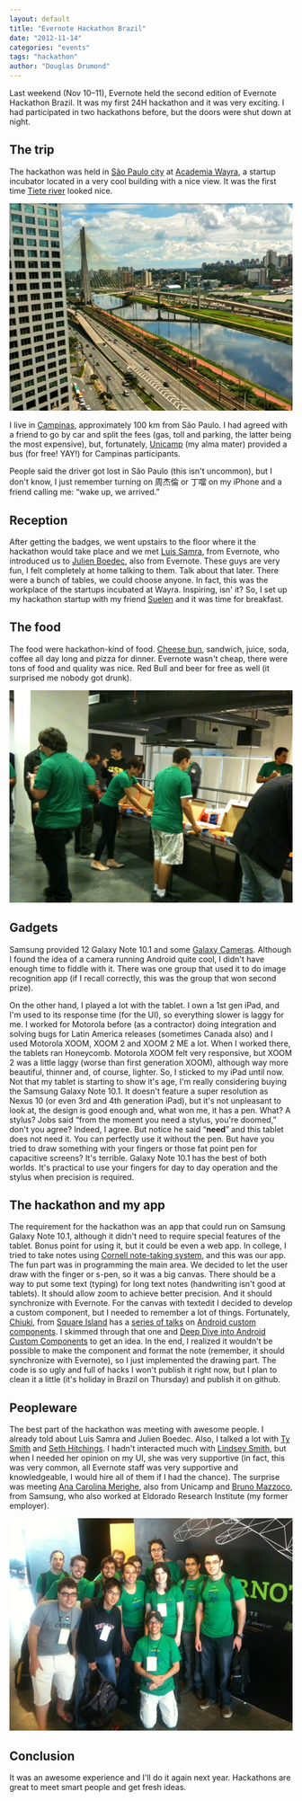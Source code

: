 ```yaml
---
layout: default
title: "Evernote Hackathon Brazil"
date: "2012-11-14"
categories: "events"
tags: "hackathon"
author: "Douglas Drumond"
---
```

Last weekend (Nov 10–11), Evernote held the second edition of Evernote
Hackathon Brazil. It was my first 24H hackathon and it was very exciting. I had
participated in two hackathons before, but the doors were shut down at night.

## The trip

The hackathon was held in [São Paulo
city](http://en.wikipedia.org/wiki/Sao_Paulo) at [Academia
Wayra](http://wayra.org/en), a startup incubator located in a very cool
building with a nice view. It was the first time [Tiete
river](http://en.wikipedia.org/wiki/Tiete_River) looked nice.

![View from building](/img/evernote-hackathon/view-small.jpg)

I live in [Campinas](http://en.wikipedia.org/wiki/Campinas), approximately 100
km from São Paulo. I had agreed with a friend to go by car and split the fees
(gas, toll and parking, the latter being the most expensive), but, fortunately,
[Unicamp](http://www.unicamp.br/unicamp/?language=en) (my alma mater) provided
a bus (for free! YAY!) for Campinas participants.

People said the driver got lost in São Paulo (this isn't uncommon), but I don't
know, I just remember turning on 周杰倫 or 丁噹 on my iPhone and a friend
calling me: “wake up, we arrived.”

## Reception

After getting the badges, we went upstairs to the floor where it the hackathon
would take place and we met [Luis
Samra](http://www.linkedin.com/pub/luis-samra/0/625/739), from Evernote, who
introduced us to [Julien Boedec](http://www.linkedin.com/in/julienboedec), also
from Evernote.  These guys are very fun, I felt completely at home talking to
them.  Talk about that later. There were a bunch of tables, we could choose
anyone. In fact, this was the workplace of the startups incubated at Wayra.
Inspiring, isn' it? So, I set up my hackathon startup with my friend
[Suelen](http://twitter.com/suelenapsilva) and it was time for breakfast.

## The food

The food were hackathon-kind of food. [Cheese
bun](http://en.wikipedia.org/wiki/Cheese_bun), sandwich, juice, soda, coffee
all day long and pizza for dinner. Evernote wasn't cheap, there were tons of
food and quality was nice. Red Bull and beer for free as well (it surprised me
nobody got drunk).

![People eating](/img/evernote-hackathon/food-small.jpg)

## Gadgets

Samsung provided 12 Galaxy Note 10.1 and some [Galaxy
Cameras](http://www.samsung.com/global/microsite/galaxycamera/).  Although I
found the idea of a camera running Android quite cool, I didn't have enough
time to fiddle with it. There was one group that used it to do image
recognition app (if I recall correctly, this was the group that won second
prize).

On the other hand, I played a lot with the tablet. I own a 1st gen iPad, and
I'm used to its response time (for the UI), so everything slower is laggy for
me. I worked for Motorola before (as a contractor) doing integration and
solving bugs for Latin America releases (sometimes Canada also) and I used
Motorola XOOM, XOOM 2 and XOOM 2 ME a lot. When I worked there, the tablets ran
Honeycomb. Motorola XOOM felt very responsive, but XOOM 2 was a little laggy
(worse than first generation XOOM), although way more beautiful, thinner and,
of course, lighter. So, I sticked to my iPad until now. Not that my tablet is
starting to show it's age, I'm really considering buying the Samsung Galaxy
Note 10.1.  It doesn't feature a super resolution as Nexus 10 (or even 3rd and
4th generation iPad), but it's not unpleasant to look at, the design is good
enough and, what won me, it has a pen. What? A stylus? Jobs said “from the
moment you need a stylus, you're doomed,” don't you agree? Indeed, I agree. But
notice he said “**need**” and this tablet does not need it. You can perfectly
use it without the pen. But have you tried to draw something with your fingers
or those fat point pen for capacitive screens? It's terrible. Galaxy Note 10.1
has the best of both worlds.  It's practical to use your fingers for day to day
operation and the stylus when precision is required.

## The hackathon and my app

The requirement for the hackathon was an app that could run on Samsung Galaxy
Note 10.1, although it didn't need to require special features of the tablet.
Bonus point for using it, but it could be even a web app. In college, I tried
to take notes using [Cornell note-taking
system](http://en.wikipedia.org/wiki/Cornell_Notes), and this was our app. The
fun part was in programming the main area. We decided to let the user draw with
the finger or s-pen, so it was a big canvas. There should be a way to put some
text (typing) for long text notes (handwriting isn't good at tablets).  It
should allow zoom to achieve better precision. And it should synchronize with
Evernote. For the canvas with textedit I decided to develop a custom component,
but I needed to remember a lot of things. Fortunately,
[Chiuki](http://www.twitter.com/chiuki), from [Square
Island](http://www.sqisland.com) has a [series of
talks](http://www.sqisland.com/talks/) on [Android custom
components](http://www.sqisland.com/talks/android-custom-components/#1).  I
skimmed through that one and [Deep Dive into Android Custom
Components](http://www.sqisland.com/talks/deep-dive-android-custom-components/#1)
to get an idea. In the end, I realized it wouldn't be possible to make the
component and format the note (remember, it should synchronize with Evernote),
so I just implemented the drawing part. The code is so ugly and full of hacks I
won't publish it right now, but I plan to clean it a little (it's holiday in
Brazil on Thursday) and publish it on github.

## Peopleware

The best part of the hackathon was meeting with awesome people. I already told
about Luis Samra and Julien Boedec. Also, I talked a lot with [Ty
Smith](http://www.linkedin.com/in/tylervsmith) and [Seth
Hitchings](http://www.linkedin.com/in/tylervsmith). I hadn't interacted much
with [Lindsey Smith](http://lsmith.me), but when I needed her opinion on my UI,
she was very supportive (in fact, this was very common, all Evernote staff was
very supportive and knowledgeable, I would hire all of them if I had the
chance). The surprise was meeting [Ana Carolina
Merighe](http://www.linkedin.com/pub/ana-carolina-merighe/2/1b3/a97), also from
Unicamp and [Bruno Mazzoco](http://www.linkedin.com/in/brunomazzoco), from
Samsung, who also worked at Eldorado Research Institute (my former employer).


![Unicamp and Evernote](/img/evernote-hackathon/unicamp-small.jpg)

## Conclusion

It was an awesome experience and I'll do it again next year. Hackathons are
great to meet smart people and get fresh ideas.

